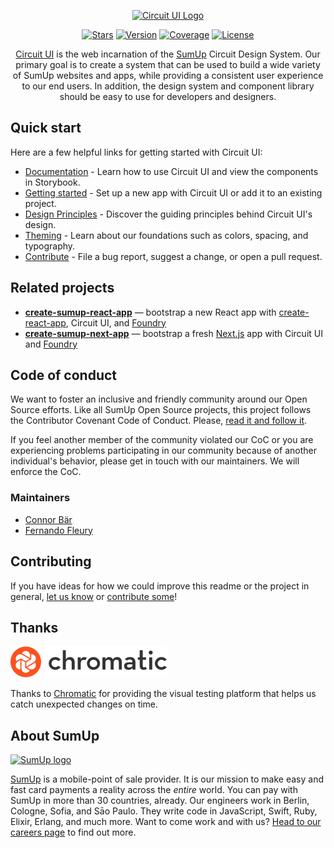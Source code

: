 <div align="center">

[![Circuit UI Logo](https://circuit.sumup.com/images/logo-header.png)](https://circuit.sumup.com)

[![Stars](https://img.shields.io/github/stars/sumup-oss/circuit-ui?style=social)](https://github.com/sumup-oss/circuit-ui/) [![Version](https://img.shields.io/npm/v/@sumup/circuit-ui)](https://www.npmjs.com/package/@sumup/circuit-ui) [![Coverage](https://img.shields.io/codecov/c/github/sumup-oss/circuit-ui)](https://codecov.io/gh/sumup-oss/circuit-ui) [![License](https://img.shields.io/github/license/sumup-oss/circuit-ui)](https://github.com/sumup-oss/circuit-ui/blob/main/LICENSE)

[Circuit UI](https://circuit.sumup.com) is the web incarnation of the [SumUp](https://sumup.com) Circuit Design System. Our primary goal is to create a system that can be used to build a wide variety of SumUp websites and apps, while providing a consistent user experience to our end users. In addition, the design system and component library should be easy to use for developers and designers.

</div>

## Quick start

Here are a few helpful links for getting started with Circuit UI:

- [Documentation](https://circuit.sumup.com/) - Learn how to use Circuit UI and view the components in Storybook.
- [Getting started](https://circuit.sumup.com/?path=/docs/introduction-getting-started--page) - Set up a new app with Circuit UI or add it to an existing project.
- [Design Principles](https://circuit.sumup.com/?path=/docs/introduction-design-principles--page) - Discover the guiding principles behind Circuit UI's design.
- [Theming](https://circuit.sumup.com/?path=/docs/advanced-theme--page) - Learn about our foundations such as colors, spacing, and typography.
- [Contribute](https://circuit.sumup.com/?path=/docs/introduction-contributing--page) - File a bug report, suggest a change, or open a pull request.

## Related projects

- **[create-sumup-react-app](https://github.com/sumup/create-sumup-react-app)** — bootstrap a new React app with [create-react-app](https://create-react-app.dev/), Circuit UI, and [Foundry](https://github.com/sumup-oss/foundry)
- **[create-sumup-next-app](https://github.com/sumup/create-sumup-next-app)** — bootstrap a fresh [Next.js](https://nextjs.org/) app with Circuit UI and [Foundry](https://github.com/sumup-oss/foundry)

## Code of conduct

We want to foster an inclusive and friendly community around our Open Source efforts. Like all SumUp Open Source projects, this project follows the Contributor Covenant Code of Conduct. Please, [read it and follow it](CODE_OF_CONDUCT.md).

If you feel another member of the community violated our CoC or you are experiencing problems participating in our community because of another individual's behavior, please get in touch with our maintainers. We will enforce the CoC.

### Maintainers

- [Connor Bär](mailto:connor.baer@sumup.com)
- [Fernando Fleury](mailto:fernando.fleury@sumup.com)

## Contributing

If you have ideas for how we could improve this readme or the project in general, [let us know](https://github.com/sumup-oss/circuit-ui/issues) or [contribute some](https://github.com/sumup-oss/circuit-ui/edit/main/README.md)!

## Thanks

[![Chromatic logo](https://raw.githubusercontent.com/sumup-oss/circuit-ui/main/.storybook/public/images/chromatic.svg?sanitize=true)](https://www.chromatic.com/)

Thanks to [Chromatic](https://www.chromatic.com/) for providing the visual testing platform that helps us catch unexpected changes on time.

## About SumUp

[![SumUp logo](https://raw.githubusercontent.com/sumup-oss/assets/main/sumup-logo.svg?sanitize=true)](https://sumup.com)

[SumUp](https://sumup.com) is a mobile-point of sale provider. It is our mission to make easy and fast card payments a reality across the _entire_ world. You can pay with SumUp in more than 30 countries, already. Our engineers work in Berlin, Cologne, Sofia, and Sāo Paulo. They write code in JavaScript, Swift, Ruby, Elixir, Erlang, and much more. Want to come work and with us? [Head to our careers page](https://sumup.com/careers) to find out more.
